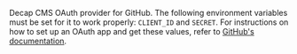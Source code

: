 Decap CMS OAuth provider for GitHub. The following environment variables must
be set for it to work properly: `CLIENT_ID`  and `SECRET`. For instructions on
how to set up an OAuth app and get these values, refer to [GitHub's
documentation](https://docs.github.com/en/apps/oauth-apps/building-oauth-apps/creating-an-oauth-app).
